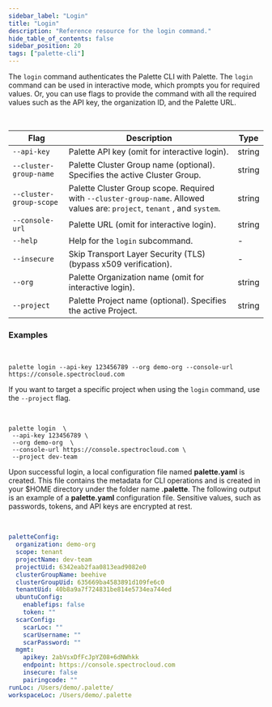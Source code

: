```yaml
---
sidebar_label: "Login"
title: "Login"
description: "Reference resource for the login command."
hide_table_of_contents: false
sidebar_position: 20
tags: ["palette-cli"]
---
```


The `login` command authenticates the Palette CLI with Palette. The `login` command can be used in interactive mode, which prompts you for required values. Or, you can use flags to provide the command with all the required values such as the API key, the organization ID, and the Palette URL.

  <br />

| **Flag**                | **Description**                                                                                                            | **Type** |
| ----------------------- | -------------------------------------------------------------------------------------------------------------------------- | -------- |
| `--api-key`             | Palette API key (omit for interactive login).                                                                              | string   |
| `--cluster-group-name`  | Palette Cluster Group name (optional). Specifies the active Cluster Group.                                                 | string   |
| `--cluster-group-scope` | Palette Cluster Group scope. Required with `--cluster-group-name`. Allowed values are: `project`, `tenant` , and `system`. | string   |
| `--console-url`         | Palette URL (omit for interactive login).                                                                                  | string   |
| `--help`                | Help for the `login` subcommand.                                                                                           | -        |
| `--insecure`            | Skip Transport Layer Security (TLS) (bypass x509 verification).                                                            | -        |
| `--org`                 | Palette Organization name (omit for interactive login).                                                                    | string   |
| `--project`             | Palette Project name (optional). Specifies the active Project.                                                             | string   |

### Examples

<br />

```shell hideClipboard
palette login --api-key 123456789 --org demo-org --console-url https://console.spectrocloud.com
```

If you want to target a specific project when using the `login` command, use the `--project` flag.

<br />

```shell hideClipboard
palette login  \
 --api-key 123456789 \
 --org demo-org  \
 --console-url https://console.spectrocloud.com \
 --project dev-team
```

Upon successful login, a local configuration file named **palette.yaml** is created. This file contains the metadata for CLI operations and is created in your $HOME directory under the folder name **.palette**. The following output is an example of a **palette.yaml** configuration file. Sensitive values, such as passwords, tokens, and API keys are encrypted at rest.

<br />

```yaml hideClipboard
paletteConfig:
  organization: demo-org
  scope: tenant
  projectName: dev-team
  projectUid: 6342eab2faa0813ead9082e0
  clusterGroupName: beehive
  clusterGroupUid: 635669ba4583891d109fe6c0
  tenantUid: 40b8a9a7f724831be814e5734ea744ed
  ubuntuConfig:
    enablefips: false
    token: ""
  scarConfig:
    scarLoc: ""
    scarUsername: ""
    scarPassword: ""
  mgmt:
    apikey: 2abVsxDfFcJpYZ08+6dNWhkk
    endpoint: https://console.spectrocloud.com
    insecure: false
    pairingcode: ""
runLoc: /Users/demo/.palette/
workspaceLoc: /Users/demo/.palette
```
